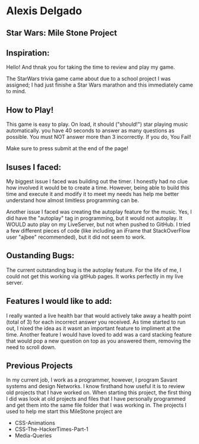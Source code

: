 # Alexis Delgado
## Star Wars: Mile Stone Project
## Inspiration:

Hello! And thnak you for taking the time to review and play my game. 

The StarWars trivia game came about due to a school project I was assigned; I had just finishe a Star Wars marathon and this immediately came to mind. 

## How to Play!

This game is easy to play. On load, it should ("should!") star playing music automatically. you have 40 seconds to answer as many questions as possible. You must NOT answer more than 3 incorrectly. If you do, You Fail!

Make sure to press submit at the end of the page!

## Isuses I faced:

My biggest issue I faced was building out the timer. I honestly had no clue how involved it would be to create a time. However, being able to build this time and execute it and modify it to meet my needs has help me better understand how almost limitless programming can be. 

Another issue I faced was creating the autoplay feature for the music. Yes, I did have the "autoplay" tag in programming, but it would not autoplay. It WOULD auto play on my LiveServer, but not when pushed to GitHub. I tried a few different pieces of code (like including an iFrame that StackOverFlow user "ajbee" recommended), but it did not seem to work. 

## Oustanding Bugs:

The current outstanding bug is the autoplay feature. For the life of me, I could not get this working via gitHub pages. It works perfectly in my live server. 

## Features I would like to add:

I really wanted a live health bar that would actively take away a health point (total of 3) for each incorrect answer you received. As time started to run out, I nixed the idea as it wasnt an important feature to impliment at the time.
Another feature I would have loved to add was a card stacking feature that would pop a new question on top as you answered them, removing the need to scroll down. 

## Previous Projects

In my current job, I work as a programmer, however, I program Savant systems and design Networks. I know firsthand how useful it is to review old projects that I have worked on. When starting this project, the first thing I did was look at old projects and files that I have personally programmed and get them into the same file folder that I was working in. The projects I used to help me start this MileStone project are
- CSS-Animations
- CSS-The-HackerTimes-Part-1
- Media-Queries